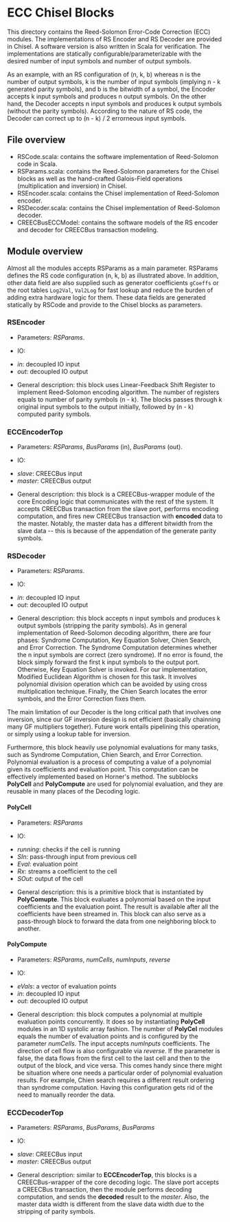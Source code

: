 # ECC Chisel Blocks

This directory contains the Reed-Solomon Error-Code Correction (ECC) modules. The implementations of RS Encoder and RS Decoder are provided in Chisel. A software version is also written in Scala for verification. The implementations are statically configurable/parameterizable with the desired number of input symbols and number of output symbols.

As an example, with an RS configuration of (n, k, b) whereas n is the number of output symbols, k is the number of input symbols (implying n - k generated parity symbols), and b is the bitwidth of a symbol, the Encoder accepts k input symbols and produces n output symbols. On the other hand, the Decoder accepts n input symbols and produces k output symbols (without the parity symbols). According to the nature of RS code, the Decoder can correct up to (n - k) / 2 errorneous input symbols.

## File overview

- RSCode.scala: contains the software implementation of Reed-Solomon code in Scala.
- RSParams.scala: contains the Reed-Solomon parameters for the Chisel blocks as well as the hand-crafted Galois-Field operations (multiplication and inversion) in Chisel.
- RSEncoder.scala: contains the Chisel implementation of Reed-Solomon encoder.
- RSDecoder.scala: contains the Chisel implementation of Reed-Solomon decoder.
- CREECBusECCModel: contains the software models of the RS encoder and decoder for CREECBus transaction modeling.

## Module overview

Almost all the modules accepts RSParams as a main parameter. RSParams defines
the RS code configuration (n, k, b) as illustrated above. In addition, other
data field are also supplied such as generator coefficients `gCoeffs` or the root tables `Log2Val`, `Val2Log` for fast lookup and reduce the burden of adding extra hardware logic for them. These data fields are generated statically by RSCode and provide to the Chisel blocks as parameters.

### RSEncoder

- Parameters: *RSParams*.

- IO:
+ *in*: decoupled IO input
+ *out*: decoupled IO output

- General description: this block uses Linear-Feedback Shift Register to implement Reed-Solomon encoding algorithm. The number of registers equals to number of parity symbols (n - k). The blocks passes through k original input symbols to the output initially, followed by (n - k) computed parity symbols.

### ECCEncoderTop

- Parameters: *RSParams*, *BusParams* (in), *BusParams* (out).

- IO:
+ *slave*: CREECBus input
+ *master*: CREECBus output

- General description: this block is a CREECBus-wrapper module of the core Encoding logic that communicates with the rest of the system. It accepts CREECBus transaction from the slave port, performs encoding computation, and fires new CREECBus transaction with **encoded** data to the master. Notably, the master data has a different bitwidth from the slave data -- this is because of the appendation of the generate parity symbols.

### RSDecoder

- Parameters: *RSParams*.

- IO:
+ *in*: decoupled IO input
+ *out*: decoupled IO output

- General description: this block accepts n input symbols and produces k output symbols (stripping the parity symbols). As in general implementation of Reed-Solomon decoding algorithm, there are four phases: Syndrome Computation, Key Equation Solver, Chien Search, and Error Correction. The Syndrome Computation determines whether the n input symbols are correct (zero syndrome). If no error is found, the block simply forward the first k input symbols to the output port. Otherwise, Key Equation Solver is invoked. For our implementation, Modified Euclidean Algorithm is chosen for this task. It involves polynomial division operation which can be avoided by using cross multiplication technique. Finally, the Chien Search locates the error symbols, and the Error Correction fixes them.

The main limitation of our Decoder is the long critical path that involves one inversion, since our GF inversion design is not efficient (basically chainning many GF multipliers together). Future work entails pipelining this operation, or simply using a lookup table for inversion.

Furthermore, this block heavily use polynomial evaluations for many tasks, such as Syndrome Computation, Chien Search, and Error Correction. Polynomial evaluation is a process of computing a value of a polynomial given its coefficients and evaluation point. This computation can be effectively implemented based on Horner's method. The subblocks **PolyCell** and **PolyCompute** are used for polynomial evaluation, and they are reusable in many places of the Decoding logic.

#### PolyCell

- Parameters: *RSParams*

- IO:
+ *running*: checks if the cell is running
+ *SIn*: pass-through input from previous cell
+ *Eval*: evaluation point
+ *Rx*: streams a coefficient to the cell
+ *SOut*: output of the cell

- General description: this is a primitive block that is instantiated by **PolyComupte**. This block evaluates a polynomial based on the input coefficients and the evaluation point. The result is available after all the coefficients have been streamed in. This block can also serve as a pass-through block to forward the data from one neighboring block to another.

#### PolyCompute

- Parameters: *RSParams*, *numCells*, *numInputs*, *reverse*

- IO:
+ *eVals*: a vector of evaluation points
+ *in*: decoupled IO input
+ *out*: decoupled IO output

- General description: this block computes a polynomial at multiple evaluation points concurrently. It does so by instantiating **PolyCell** modules in an 1D systolic array fashion. The number of **PolyCel** modules equals the number of evaluation points and is configured by the parameter *numCells*. The input accepts *numInputs* coefficients. The direction of cell flow is also configurable via *reverse*. If the parameter is false, the data flows from the first cell to the last cell and then to the output of the block, and vice versa. This comes handy since there might be situation where one needs a particular order of polynomial evaluation results. For example, Chien search requires a different result ordering than syndrome computation. Having this configuration gets rid of the need to manually reorder the data.

### ECCDecoderTop

- Parameters: *RSParams*, *BusParams*, *BusParams*

- IO:
+ *slave*: CREECBus input
+ *master*: CREECBus output

- General description: similar to **ECCEncoderTop**, this blocks is a CREECBus-wrapper of the core decoding logic. The slave port accepts a CREECBus transaction, then the module performs decoding computation, and sends the **decoded** result to the *master*. Also, the master data width is different from the slave data width due to the stripping of parity symbols.
